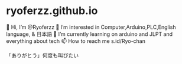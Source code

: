 # ryoferzz.github.io

👋 Hi, I’m @Ryoferzz
👀 I’m interested in Computer,Arduino,PLC,English language, & 日本語
🌱 I’m currently learning on arduino and JLPT and everything about tech
📫 How to reach me s.id/Ryo-chan


「ありがとう」何度も叫びたい
